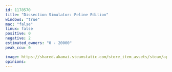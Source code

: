 ```yaml
---
id: 1178570
title: "Dissection Simulator: Feline Edition"
windows: "true"
mac: "false"
linux: false
positive: 0
negative: 2
estimated_owners: "0 - 20000"
peak_ccu: 0

image: https://shared.akamai.steamstatic.com/store_item_assets/steam/apps/1178570/header.jpg?t=1576010518
opinions:
---
```

